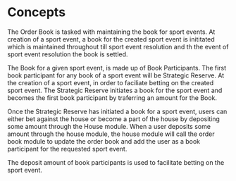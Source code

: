 # **Concepts**

The Order Book is tasked with maintaining the book for sport events. At creation of a sport event, a book for the created sport event is inititated which is maintained throughout till sport event resolution and th the event of sport event resolution the book is settled.

The Book for a given sport event, is made up of Book Participants. The first book participant for any book of a sport event will be Strategic Reserve. At the creation of a sport event, in order to faciliate betting on the created sport event. The Strategic Reserve initiates a book for the sport event and becomes the first book participant by traferring an amount for the Book.

Once the Strategic Reserve has initiated a book for a sport event, users can either bet against the house or become a part of the house by depositing some amount through the House module. When a user deposits some amount through the house module, the house module will call the order book module to update the order book and add the user as a book participant for the requested sport event.

The deposit amount of book participants is used to facilitate betting on the sport event.